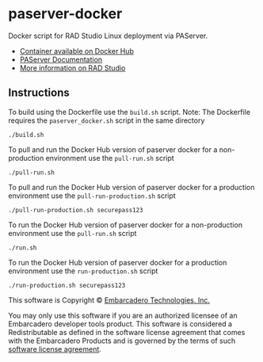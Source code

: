 # paserver-docker
Docker script for RAD Studio Linux deployment via PAServer. 

- [Container available on Docker Hub](https://hub.docker.com/r/radstudio/paserver)
- [PAServer Documentation](http://docwiki.embarcadero.com/RADStudio/en/PAServer,_the_Platform_Assistant_Server_Application)
- [More information on RAD Studio](https://www.embarcadero.com/products/rad-studio)

## Instructions

To build using the Dockerfile use the `build.sh` script. Note: The Dockerfile requires the `paserver_docker.sh` script in the same directory
```
./build.sh
```

To pull and run the Docker Hub version of paserver docker for a non-production environment use the `pull-run.sh` script
```
./pull-run.sh
```

To pull and run the Docker Hub version of paserver docker for a production environment use the `pull-run-production.sh` script
```
./pull-run-production.sh securepass123
```

To run the Docker Hub version of paserver docker for a non-production environment use the `pull-run.sh` script
```
./run.sh
```

To run the Docker Hub version of paserver docker for a production environment use the `run-production.sh` script
```
./run-production.sh securepass123
```

This software is Copyright © [Embarcadero Technologies, Inc.](https://www.embarcadero.com/)

You may only use this software if you are an authorized licensee of an Embarcadero developer tools product. This software is considered a Redistributable as defined in the software license agreement that comes with the Embarcadero Products and is governed by the terms of such [software license agreement](https://www.embarcadero.com/products/rad-studio/rad-studio-eula).
